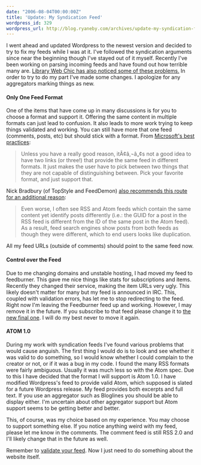 ```yaml
---
date: "2006-08-04T00:00:00Z"
title: 'Update: My Syndication Feed'
wordpress_id: 329
wordpress_url: http://blog.ryaneby.com/archives/update-my-syndication-feed/
---
```

I went ahead and updated Wordpress to the newest version and decided to try to fix my feeds while I was at it. I've followed the syndication arguments since near the beginning though I've stayed out of it myself. Recently I've been working on parsing incoming feeds and have found out how terrible many are. <a href="http://www.librarywebchic.net/wordpress/2006/08/03/feeds-that-dont-render-properly/">Library Web Chic has also noticed some of these problems.</a> In order to try to do my part I've made some changes. I apologize for any aggregators marking things as new.

<h4>Only One Feed Format</h4>

One of the items that have come up in many discussions is for you to choose a format and support it. Offering the same content in multiple formats can just lead to confusion. It also leads to more work trying to keep things validated and working. You can still have more that one feed (comments, posts, etc) but should stick with a format. From <a href="http://blogs.msdn.com/rssteam/archive/2005/08/03/446904.aspx">Microsoft's best practices</a>:

<blockquote>Unless you have a really good reason, itÃ¢â‚¬â„¢s not a good idea to have two links (or three!) that provide the same feed in different formats. It just makes the user have to pick between two things that they are not capable of distinguishing between. Pick your favorite format, and just support that.</blockquote>

Nick Bradbury (of TopStyle and FeedDemon) <a href="http://nick.typepad.com/blog/2006/05/pick_a_format_a.html">also recommends this route for an additional reason</a>:

<blockquote>Even worse, I often see RSS and Atom feeds which contain the same content yet identify posts differently (i.e.: the GUID for a post in the RSS feed is different from the ID of the same post in the Atom feed). As a result, feed search engines show posts from both feeds as though they were different, which to end users looks like duplication.</blockquote>

All my feed URLs (outside of comments) should point to the same feed now.

<h4>Control over the Feed</h4>

Due to me changing domains and unstable hosting, I had moved my feed to feedburner. This gave me nice things like stats for subscriptions and items. Recently they changed their service, making the item URLs very ugly. This likely doesn't matter for many but my feed is announced in IRC. This, coupled with validation errors, has let me to stop redirecting to the feed. Right now I'm leaving the Feedburner feed up and working. However, I may remove it in the future. If you subscribe to that feed please change it to <a href="http://blog.ryaneby.com/feed/atom/">the new final one</a>. I will do my best never to move it again.

<h4>ATOM 1.0</h4>

During my work with syndication feeds I've found various problems that would cause anguish. The first thing I would do is to look and see whether it was valid to do something, so I would know whether I could complain to the creator or not, or if it was a bug in my code. I found the many RSS formats were fairly ambiguous. Usually it was much less so with the Atom spec. Due to this I have decided that the format I will support is Atom 1.0. I have modified Wordpress's feed to provide valid Atom, which supposed is slated for a future Wordpress release. My feed provides both excerpts and full text. If you use an aggregator such as Bloglines you should be able to display either. I'm uncertain about other aggregator support but Atom support seems to be getting better and better.

This, of course, was my choice based on my experience. You may choose to support something else. If you notice anything weird with my feed, please let me know in the comments. The comment feed is still RSS 2.0 and I'll likely change that in the future as well.

Remember to <a href="http://feedvalidator.org/">validate your feed</a>. Now I just need to do something about the website itself.
